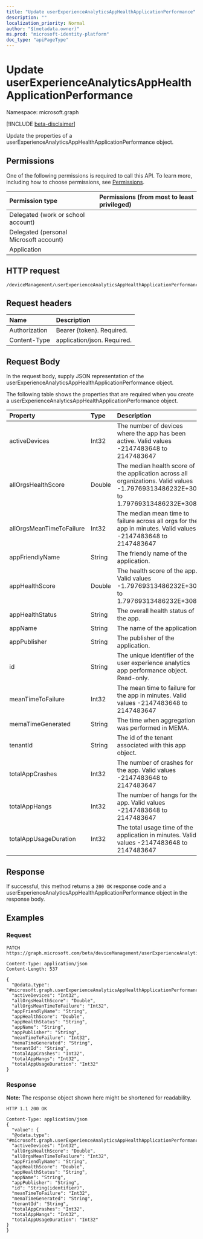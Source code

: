 ```yaml
---
title: "Update userExperienceAnalyticsAppHealthApplicationPerformance"
description: ""
localization_priority: Normal
author: "$(metadata.owner)"
ms.prod: "microsoft-identity-platform"
doc_type: "apiPageType"
---
```


# Update userExperienceAnalyticsAppHealthApplicationPerformance

Namespace: microsoft.graph

[!INCLUDE [beta-disclaimer](../../includes/beta-disclaimer.md)]

Update the properties of a userExperienceAnalyticsAppHealthApplicationPerformance object.

## Permissions

One of the following permissions is required to call this API. To learn more, including how to choose permissions, see [Permissions](/graph/permissions-reference).

| Permission type                        | Permissions (from most to least privileged) |
| :------------------------------------- | :------------------------------------------ |
| Delegated (work or school account)     |                                             |
| Delegated (personal Microsoft account) |                                             |
| Application                            |                                             |

## HTTP request

<!-- {
  "blockType": "ignored"
}
-->

```http
/deviceManagement/userExperienceAnalyticsAppHealthApplicationPerformance/{id}

```

## Request headers

| Name          | Description                 |
| :------------ | :-------------------------- |
| Authorization | Bearer {token}. Required.   |
| Content-Type  | application/json. Required. |

## Request Body

In the request body, supply JSON representation of the userExperienceAnalyticsAppHealthApplicationPerformance object.

<!-- Actions and Functions -->

<!-- CRUD Methods -->

The following table shows the properties that are required when you create a userExperienceAnalyticsAppHealthApplicationPerformance object.

| Property                 | Type   | Description                                                                                                                       |
| :----------------------- | :----- | :-------------------------------------------------------------------------------------------------------------------------------- |
| activeDevices            | Int32  | The number of devices where the app has been active. Valid values -2147483648 to 2147483647                                       |
| allOrgsHealthScore       | Double | The median health score of the application across all organizations. Valid values -1.79769313486232E+308 to 1.79769313486232E+308 |
| allOrgsMeanTimeToFailure | Int32  | The median mean time to failure across all orgs for the app in minutes. Valid values -2147483648 to 2147483647                    |
| appFriendlyName          | String | The friendly name of the application.                                                                                             |
| appHealthScore           | Double | The health score of the app. Valid values -1.79769313486232E+308 to 1.79769313486232E+308                                         |
| appHealthStatus          | String | The overall health status of the app.                                                                                             |
| appName                  | String | The name of the application.                                                                                                      |
| appPublisher             | String | The publisher of the application.                                                                                                 |
| id                       | String | The unique identifier of the user experience analytics app performance object. Read-only.                                         |
| meanTimeToFailure        | Int32  | The mean time to failure for the app in minutes. Valid values -2147483648 to 2147483647                                           |
| memaTimeGenerated        | String | The time when aggregation was performed in MEMA.                                                                                  |
| tenantId                 | String | The id of the tenant associated with this app object.                                                                             |
| totalAppCrashes          | Int32  | The number of crashes for the app. Valid values -2147483648 to 2147483647                                                         |
| totalAppHangs            | Int32  | The number of hangs for the app. Valid values -2147483648 to 2147483647                                                           |
| totalAppUsageDuration    | Int32  | The total usage time of the application in minutes. Valid values -2147483648 to 2147483647                                        |

## Response

If successful, this method returns a `200 OK` response code and a userExperienceAnalyticsAppHealthApplicationPerformance object in the response body.

## Examples

### Request

<!-- {
  "blockType": "request",
  "name": "update_userexperienceanalyticsapphealthapplicationperformance"
}
-->

```http
PATCH https://graph.microsoft.com/beta/deviceManagement/userExperienceAnalyticsAppHealthApplicationPerformance/{id}

Content-Type: application/json
Content-Length: 537

{
  "@odata.type": "#microsoft.graph.userExperienceAnalyticsAppHealthApplicationPerformance",
  "activeDevices": "Int32",
  "allOrgsHealthScore": "Double",
  "allOrgsMeanTimeToFailure": "Int32",
  "appFriendlyName": "String",
  "appHealthScore": "Double",
  "appHealthStatus": "String",
  "appName": "String",
  "appPublisher": "String",
  "meanTimeToFailure": "Int32",
  "memaTimeGenerated": "String",
  "tenantId": "String",
  "totalAppCrashes": "Int32",
  "totalAppHangs": "Int32",
  "totalAppUsageDuration": "Int32"
}

```

### Response

**Note:** The response object shown here might be shortened for readability.

<!-- {
  "blockType": "response",
  "truncated": true,
  "@odata.type": "microsoft.management.services.api.userExperienceAnalyticsAppHealthApplicationPerformance"
}
-->

```http
HTTP 1.1 200 OK

Content-Type: application/json
{
  "value": {
  "@odata.type": "#microsoft.graph.userExperienceAnalyticsAppHealthApplicationPerformance",
  "activeDevices": "Int32",
  "allOrgsHealthScore": "Double",
  "allOrgsMeanTimeToFailure": "Int32",
  "appFriendlyName": "String",
  "appHealthScore": "Double",
  "appHealthStatus": "String",
  "appName": "String",
  "appPublisher": "String",
  "id": "String(identifier)",
  "meanTimeToFailure": "Int32",
  "memaTimeGenerated": "String",
  "tenantId": "String",
  "totalAppCrashes": "Int32",
  "totalAppHangs": "Int32",
  "totalAppUsageDuration": "Int32"
}
}

```